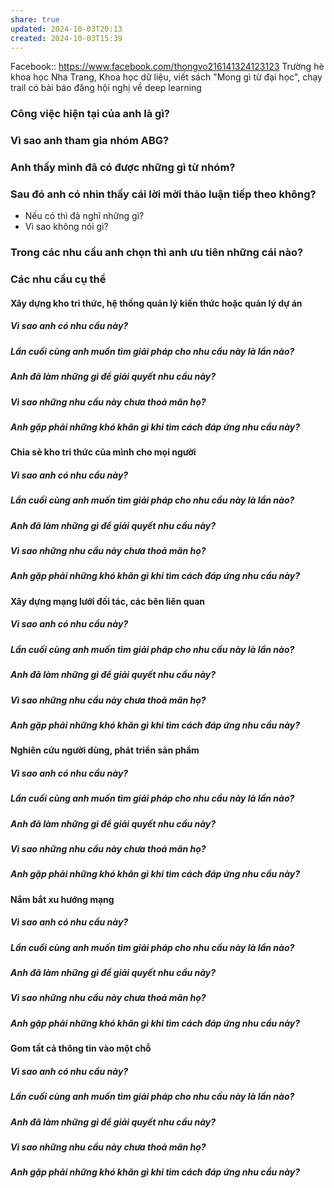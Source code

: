 ```yaml
---
share: true
updated: 2024-10-03T20:13
created: 2024-10-03T15:39
---
```

Facebook:: https://www.facebook.com/thongvo216141324123123
Trường hè khoa học
Nha Trang, Khoa học dữ liệu, viết sách "Mong gì từ đại học", chạy trail
có bài báo đăng hội nghị về deep learning

### Công việc hiện tại của anh là gì?
### Vì sao anh tham gia nhóm ABG? 
### Anh thấy mình đã có được những gì từ nhóm?

### Sau đó anh có nhìn thấy cái lời mời thảo luận tiếp theo không? 
- Nếu có thì đã nghĩ những gì? 
- Vì sao không nói gì?

### Trong các nhu cầu anh chọn thì anh ưu tiên những cái nào?

### Các nhu cầu cụ thể
#### Xây dựng kho tri thức, hệ thống quản lý kiến thức hoặc quản lý dự án
##### Vì sao anh có nhu cầu này?
##### Lần cuối cùng anh muốn tìm giải pháp cho nhu cầu này là lần nào?
##### Anh đã làm những gì để giải quyết nhu cầu này?
##### Vì sao những nhu cầu này chưa thoả mãn họ?
##### Anh gặp phải những khó khăn gì khi tìm cách đáp ứng nhu cầu này?


#### Chia sẻ kho tri thức của mình cho mọi người
##### Vì sao anh có nhu cầu này?
##### Lần cuối cùng anh muốn tìm giải pháp cho nhu cầu này là lần nào?
##### Anh đã làm những gì để giải quyết nhu cầu này?
##### Vì sao những nhu cầu này chưa thoả mãn họ?
##### Anh gặp phải những khó khăn gì khi tìm cách đáp ứng nhu cầu này?


#### Xây dựng mạng lưới đối tác, các bên liên quan
##### Vì sao anh có nhu cầu này?
##### Lần cuối cùng anh muốn tìm giải pháp cho nhu cầu này là lần nào?
##### Anh đã làm những gì để giải quyết nhu cầu này?
##### Vì sao những nhu cầu này chưa thoả mãn họ?
##### Anh gặp phải những khó khăn gì khi tìm cách đáp ứng nhu cầu này?


#### Nghiên cứu người dùng, phát triển sản phẩm
##### Vì sao anh có nhu cầu này?
##### Lần cuối cùng anh muốn tìm giải pháp cho nhu cầu này là lần nào?
##### Anh đã làm những gì để giải quyết nhu cầu này?
##### Vì sao những nhu cầu này chưa thoả mãn họ?
##### Anh gặp phải những khó khăn gì khi tìm cách đáp ứng nhu cầu này?


#### Nắm bắt xu hướng mạng
##### Vì sao anh có nhu cầu này?
##### Lần cuối cùng anh muốn tìm giải pháp cho nhu cầu này là lần nào?
##### Anh đã làm những gì để giải quyết nhu cầu này?
##### Vì sao những nhu cầu này chưa thoả mãn họ?
##### Anh gặp phải những khó khăn gì khi tìm cách đáp ứng nhu cầu này?


#### Gom tất cả thông tin vào một chỗ
##### Vì sao anh có nhu cầu này?
##### Lần cuối cùng anh muốn tìm giải pháp cho nhu cầu này là lần nào?
##### Anh đã làm những gì để giải quyết nhu cầu này?
##### Vì sao những nhu cầu này chưa thoả mãn họ?
##### Anh gặp phải những khó khăn gì khi tìm cách đáp ứng nhu cầu này?

